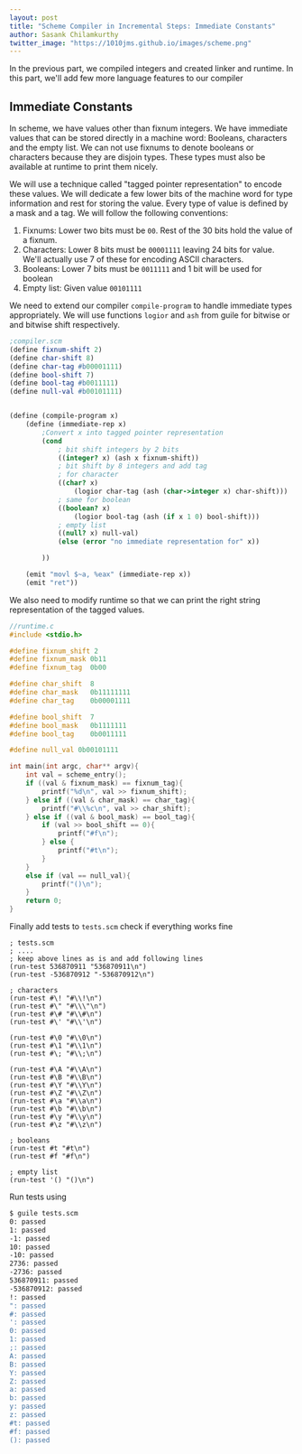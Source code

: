 ```yaml
---
layout: post
title: "Scheme Compiler in Incremental Steps: Immediate Constants"
author: Sasank Chilamkurthy
twitter_image: "https://1010jms.github.io/images/scheme.png"
---
```


In the previous part, we compiled integers and created linker and runtime. In this part, we'll add few more language features to our compiler

## Immediate Constants

In scheme, we have values other than fixnum integers. We have immediate values that can be stored directly in a machine word: Booleans, characters and the empty list. We can not use fixnums to denote booleans or characters because they are disjoin types. These types must also be available at runtime to print them nicely.

We will use a technique called "tagged pointer representation" to encode these values. We will dedicate a few lower bits of the machine word for type information and rest for storing the value. Every type of value is defined by a mask and a tag. We will follow the following conventions:

1. Fixnums: Lower two bits must be `00`. Rest of the 30 bits hold the value of a fixnum.
2. Characters: Lower 8 bits must be `00001111` leaving 24 bits for value. We'll actually use 7 of these for encoding ASCII characters.
3. Booleans: Lower 7 bits must be `0011111` and 1 bit will be used for boolean
4. Empty list: Given value `00101111`

We need to extend our compiler `compile-program` to handle immediate types appropriately. We will use functions `logior` and `ash` from guile for bitwise or and bitwise shift respectively.

```scheme
;compiler.scm
(define fixnum-shift 2)
(define char-shift 8)
(define char-tag #b00001111)
(define bool-shift 7)
(define bool-tag #b0011111)
(define null-val #b00101111)


(define (compile-program x)
    (define (immediate-rep x)
        ;Convert x into tagged pointer representation
        (cond
            ; bit shift integers by 2 bits
            ((integer? x) (ash x fixnum-shift))
            ; bit shift by 8 integers and add tag
            ; for character
            ((char? x)
                (logior char-tag (ash (char->integer x) char-shift)))
            ; same for boolean
            ((boolean? x) 
                (logior bool-tag (ash (if x 1 0) bool-shift)))
            ; empty list
            ((null? x) null-val)
            (else (error "no immediate representation for" x))

        ))

    (emit "movl $~a, %eax" (immediate-rep x))
    (emit "ret"))
```

We also need to modify runtime so that we can print the right string representation of the tagged values.

```c
//runtime.c
#include <stdio.h>

#define fixnum_shift 2
#define fixnum_mask 0b11
#define fixnum_tag  0b00

#define char_shift  8
#define char_mask   0b11111111
#define char_tag    0b00001111

#define bool_shift  7
#define bool_mask   0b1111111
#define bool_tag    0b0011111

#define null_val 0b00101111

int main(int argc, char** argv){
    int val = scheme_entry();
    if ((val & fixnum_mask) == fixnum_tag){
        printf("%d\n", val >> fixnum_shift);
    } else if ((val & char_mask) == char_tag){
        printf("#\\%c\n", val >> char_shift);
    } else if ((val & bool_mask) == bool_tag){
        if (val >> bool_shift == 0){
            printf("#f\n");
        } else {
            printf("#t\n");
        }
    }
    else if (val == null_val){
        printf("()\n");
    }
    return 0;
}
```

Finally add tests to `tests.scm` check if everything works fine

```
; tests.scm
; ....
; keep above lines as is and add following lines
(run-test 536870911 "536870911\n")
(run-test -536870912 "-536870912\n")

; characters
(run-test #\! "#\\!\n")
(run-test #\" "#\\\"\n")
(run-test #\# "#\\#\n")
(run-test #\' "#\\'\n")

(run-test #\0 "#\\0\n")
(run-test #\1 "#\\1\n")
(run-test #\; "#\\;\n")

(run-test #\A "#\\A\n")
(run-test #\B "#\\B\n")
(run-test #\Y "#\\Y\n")
(run-test #\Z "#\\Z\n")
(run-test #\a "#\\a\n")
(run-test #\b "#\\b\n")
(run-test #\y "#\\y\n")
(run-test #\z "#\\z\n")

; booleans
(run-test #t "#t\n")
(run-test #f "#f\n")

; empty list
(run-test '() "()\n")
```

Run tests using

```bash
$ guile tests.scm 
0: passed
1: passed
-1: passed
10: passed
-10: passed
2736: passed
-2736: passed
536870911: passed
-536870912: passed
!: passed
": passed
#: passed
': passed
0: passed
1: passed
;: passed
A: passed
B: passed
Y: passed
Z: passed
a: passed
b: passed
y: passed
z: passed
#t: passed
#f: passed
(): passed
```